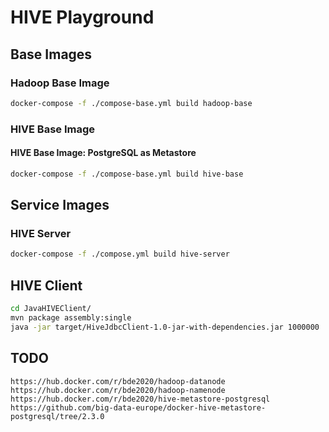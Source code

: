 # HIVE Playground

## Base Images
### Hadoop Base Image
```bash
docker-compose -f ./compose-base.yml build hadoop-base
```
### HIVE Base Image
#### HIVE Base Image: PostgreSQL as Metastore
```bash
docker-compose -f ./compose-base.yml build hive-base
```

## Service Images
### HIVE Server
```bash
docker-compose -f ./compose.yml build hive-server
```

## HIVE Client
```bash
cd JavaHIVEClient/
mvn package assembly:single
java -jar target/HiveJdbcClient-1.0-jar-with-dependencies.jar 1000000
```

## TODO
```
https://hub.docker.com/r/bde2020/hadoop-datanode
https://hub.docker.com/r/bde2020/hadoop-namenode
https://hub.docker.com/r/bde2020/hive-metastore-postgresql
https://github.com/big-data-europe/docker-hive-metastore-postgresql/tree/2.3.0
```

